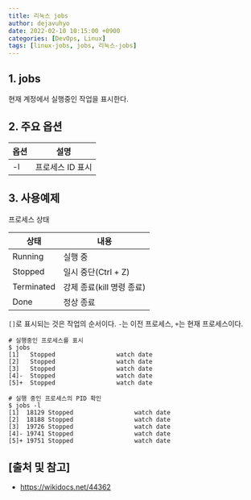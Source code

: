 ```yaml
---
title: 리눅스 jobs
author: dejavuhyo
date: 2022-02-10 10:15:00 +0900
categories: [DevOps, Linux]
tags: [linux-jobs, jobs, 리눅스-jobs]
---
```


## 1. jobs
현재 계정에서 실행중인 작업을 표시한다.

## 2. 주요 옵션

| 옵션 | 설명 |
|-----|-----|
| -l | 프로세스 ID 표시 |

## 3. 사용예제
프로세스 상태

| 상태 | 내용 |
|-----|-----|
| Running | 실행 중 |
| Stopped | 일시 중단(Ctrl + Z) |
| Terminated | 강제 종료(kill 명령 종료) |
| Done | 정상 종료 |

`[]`로 표시되는 것은 작업의 순서이다. `-`는 이전 프로세스, `+`는 현재 프로세스이다.

```shell
# 실행중인 프로세스를 표시 
$ jobs 
[1]   Stopped                 watch date
[2]   Stopped                 watch date
[3]   Stopped                 watch date
[4]-  Stopped                 watch date
[5]+  Stopped                 watch date

# 실행 중인 프로세스의 PID 확인 
$ jobs -l
[1]  18129 Stopped                 watch date
[2]  18188 Stopped                 watch date
[3]  19726 Stopped                 watch date
[4]- 19741 Stopped                 watch date
[5]+ 19751 Stopped                 watch date
```

## [출처 및 참고]
* <https://wikidocs.net/44362>
